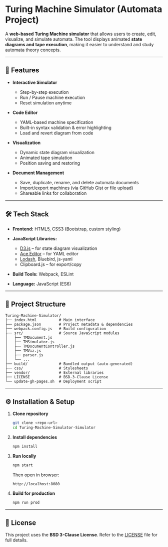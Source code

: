 # Turing Machine Simulator (Automata Project)

A **web-based Turing Machine simulator** that allows users to create, edit, visualize, and simulate automata.
The tool displays animated **state diagrams and tape execution**, making it easier to understand and study automata theory concepts.

---

## 🚀 Features

* **Interactive Simulator**

  * Step-by-step execution
  * Run / Pause machine execution
  * Reset simulation anytime
* **Code Editor**

  * YAML-based machine specification
  * Built-in syntax validation & error highlighting
  * Load and revert diagram from code
* **Visualization**

  * Dynamic state diagram visualization
  * Animated tape simulation
  * Position saving and restoring
* **Document Management**

  * Save, duplicate, rename, and delete automata documents
  * Import/export machines (via GitHub Gist or file upload)
  * Shareable links for collaboration

---

## 🛠️ Tech Stack

* **Frontend:** HTML5, CSS3 (Bootstrap, custom styling)
* **JavaScript Libraries:**

  * [D3.js](https://d3js.org/) – for state diagram visualization
  * [Ace Editor](https://ace.c9.io/) – for YAML editor
  * [Lodash](https://lodash.com/), Bluebird, js-yaml
  * Clipboard.js – for export/copy
* **Build Tools:** Webpack, ESLint
* **Language:** JavaScript (ES6)

---

## 📂 Project Structure

```
Turing-Machine-Simulator/
├── index.html          # Main interface
├── package.json        # Project metadata & dependencies
├── webpack.config.js   # Build configuration
├── src/                # Source JavaScript modules
│   ├── TMDocument.js
│   ├── TMSimulator.js
│   ├── TMDocumentController.js
│   ├── TMViz.js
│   ├── parser.js
│   └── ...
├── build/              # Bundled output (auto-generated)
├── css/                # Stylesheets
├── vendor/             # External libraries
├── LICENSE             # BSD-3-Clause License
└── update-gh-pages.sh  # Deployment script
```

---

## ⚙️ Installation & Setup

1. **Clone repository**

   ```bash
   git clone <repo-url>
   cd Turing-Machine-Simulator-Simulator
   ```

2. **Install dependencies**

   ```bash
   npm install
   ```

3. **Run locally**

   ```bash
   npm start
   ```

   Then open in browser:

   ```
   http://localhost:8080
   ```

4. **Build for production**

   ```bash
   npm run prod
   ```

---


## 📜 License

This project uses the **BSD 3-Clause License**.
Refer to the [LICENSE](LICENSE) file for full details.
